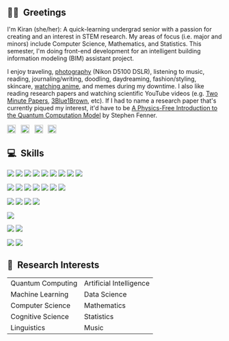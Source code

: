 ## 👋🏽&nbsp; Greetings
I'm Kiran (she/her): A quick-learning undergrad senior with a passion for creating and an interest in STEM research. My areas of focus (i.e. major and minors) include Computer Science, Mathematics, and Statistics. This semester, I'm doing front-end development for an intelligent building information modeling (BIM) assistant project.

I enjoy traveling, <a href="https://github.com/lynkos/lynkos/blob/master/PHOTOGRAPHY%20PORTFOLIO.pdf" target="_blank">photography</a> (Nikon D5100 DSLR), listening to music, reading, journaling/writing, doodling, daydreaming, fashion/styling, skincare, <a href="https://myanimelist.net/profile/lynkos" target="_blank">watching anime</a>, and memes during my downtime. I also like reading research papers and watching scientific YouTube videos (e.g. <a href="https://www.youtube.com/user/keeroyz" target="_blank">Two Minute Papers</a>, <a href="https://www.youtube.com/c/3blue1brown" target="_blank">3Blue1Brown</a>, etc). If I had to name a research paper that's currently piqued my interest, it'd have to be <a href="https://arxiv.org/pdf/cs/0304008.pdf" target="_blank">A Physics-Free Introduction to the Quantum Computation Model</a> by Stephen Fenner.

<a href="https://instagr.am/overanalyse" target="_blank"><img src="https://simpleicons.org/icons/instagram.svg" width="20px" height="20px" alt="Instagram" /></a> &nbsp; <a href="https://twitter.com/Surinaamer" target="_blank"><img src="https://simpleicons.org/icons/twitter.svg" width="20px" height="20px" alt="Twitter" /></a> &nbsp; <a href="https://open.spotify.com/user/kiwi2mii" target="_blank"><img src="https://simpleicons.org/icons/spotify.svg" width="20px" height="20px" alt="Spotify" /></a> &nbsp; <a href="https://www.linkedin.com/in/kiran-brahmatewari" target="_blank"><img src="https://simpleicons.org/icons/linkedin.svg" width="20px" height="20px" alt="LinkedIn" /></a>

## 💻&nbsp; Skills
<!-- Code -->
![](https://img.shields.io/static/v1?label=Code&message=Java&logo=java&color=a03fc0&logoColor=white)
![](https://img.shields.io/static/v1?label=Code&message=C&logo=c&color=a03fc0&logoColor=white)
![](https://img.shields.io/static/v1?label=Code&message=HTML&logo=html5&color=a03fc0&logoColor=white)
![](https://img.shields.io/static/v1?label=Code&message=CSS&logo=css3&color=a03fc0&logoColor=white)
![](https://img.shields.io/static/v1?label=Code&message=R&logo=r&color=a03fc0&logoColor=white)
![](https://img.shields.io/static/v1?label=Code&message=Python&logo=python&color=a03fc0&logoColor=white)
![](https://img.shields.io/static/v1?label=Code&message=JavaScript&logo=javascript&color=a03fc0&logoColor=white)
![](https://img.shields.io/static/v1?label=Code&message=Vue&logo=vue.js&color=a03fc0&logoColor=white)
![](https://img.shields.io/static/v1?label=Code&message=Bootstrap&logo=bootstrap&color=a03fc0&logoColor=white)

<!-- Tools -->
![](https://img.shields.io/static/v1?label=Tools&message=Microsoft+Word&logo=microsoft+word&color=ae3939&logoColor=white)
![](https://img.shields.io/static/v1?label=Tools&message=Microsoft+Excel&logo=microsoft+excel&color=ae3939&logoColor=white)
![](https://img.shields.io/static/v1?label=Tools&message=Git&logo=git&color=ae3939&logoColor=white)
![](https://img.shields.io/static/v1?label=Tools&message=GitHub&logo=github&color=ae3939&logoColor=white)
![](https://img.shields.io/static/v1?label=Tools&message=npm&logo=npm&color=ae3939&logoColor=white)
![](https://img.shields.io/static/v1?label=Tools&message=GIMP&logo=gimp&color=ae3939&logoColor=white)
![](https://img.shields.io/static/v1?label=Tools&message=Postman&logo=postman&color=ae3939&logoColor=white)

<!-- IDE -->
![](https://img.shields.io/static/v1?label=IDE&message=Eclipse&logo=eclipse&color=39ae39&logoColor=white)
![](https://img.shields.io/static/v1?label=IDE&message=WebStorm&logo=webstorm&color=39ae39&logoColor=white)
![](https://img.shields.io/static/v1?label=IDE&message=RStudio&logo=rstudio&color=39ae39&logoColor=white)
![](https://img.shields.io/static/v1?label=IDE&message=Sublime+Text&logo=sublime+text&color=39ae39&logoColor=white)

<!-- Shell -->
![](https://img.shields.io/static/v1?label=Shell&message=iTerm+(Zsh)&logo=powershell&color=black&logoColor=white)

<!-- OS -->
![](https://img.shields.io/static/v1?label=OS&message=MacOS&logo=apple&color=3f7fc0&logoColor=white)
![](https://img.shields.io/static/v1?label=OS&message=Windows&logo=windows&color=3f7fc0&logoColor=white)

<!-- Languages -->
![](https://img.shields.io/static/v1?label=Languages&message=English&color=c0713f)
![](https://img.shields.io/static/v1?label=Languages&message=Dutch&color=c0713f)

## 🔬&nbsp; Research Interests
<table>
 <tr>
   <td>Quantum Computing</td>
    <td>Artificial Intelligence</td>
 </tr>
 <tr>
    <td>Machine Learning</td>
    <td>Data Science</td>
 </tr>
  <tr>
    <td>Computer Science</td>
    <td>Mathematics</td>
 </tr>
  <tr>
    <td>Cognitive Science</td>
    <td>Statistics</td>
 </tr>
  <tr>
    <td>Linguistics</td>
    <td>Music</td>
 </tr>
</table>

<!-- ## 📈&nbsp; GitHub Stats
[![Kiran's GitHub Stats](https://github-readme-stats.vercel.app/api?username=lynkos&count_private=true&show_icons=true&theme=material-palenight)](https://github.com/lynkos/github-readme-stats) -->
